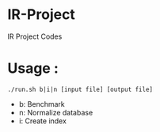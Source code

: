 # IR-Project
IR Project Codes


# Usage :
`./run.sh b|i|n [input file] [output file]`
    
- b: Benchmark
- n: Normalize database
- i: Create index
